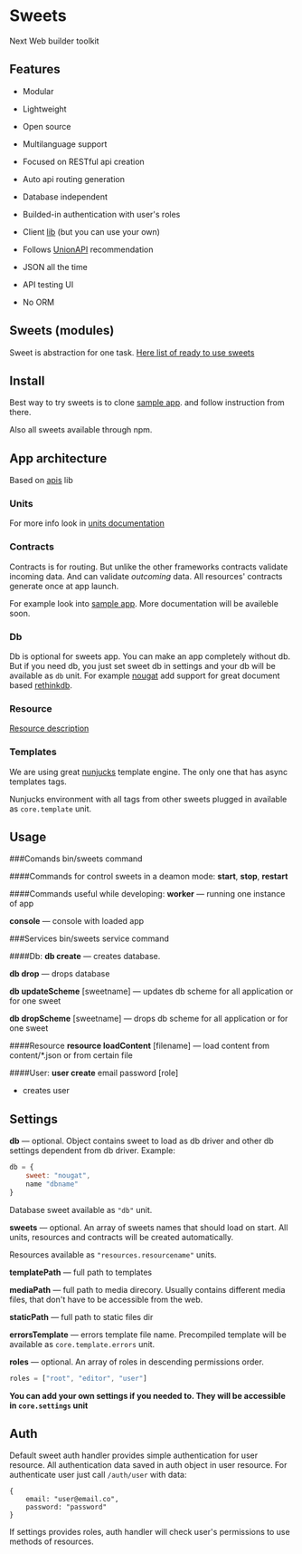 # Sweets
Next Web builder toolkit

## Features

* Modular
* Lightweight
* Open source
* Multilanguage support
* Focused on RESTful api creation
* Auto api routing generation
* Database independent
* Builded-in authentication with user's roles

* Client [lib](http://github.com/swts/swts) (but you can use your own)
* Follows [UnionAPI](http://unionapi.org) recommendation
* JSON all the time
* API testing UI
* No ORM

## Sweets (modules)
Sweet is abstraction for one task.
[Here list of ready to use sweets](https://github.com/swts/sweets/blob/master/docs/sweets.md)

## Install

Best way to try sweets is to clone [sample app](https://github.com/swts/sample). and follow instruction from there.

Also all sweets available through npm.

## App architecture
Based on [apis](https://github.com/dimsmol/apis) lib
### Units
For more info look in [units documentation](https://github.com/dimsmol/units)
### Contracts
Contracts is for routing. But unlike the other frameworks contracts validate incoming data. And can validate *outcoming* data. All resources' contracts generate once at app launch.

For example look into [sample app](https://github.com/swts/sample).
More documentation will be availeble soon.

### Db
Db is optional for sweets app. You can make an app completely without db. But if you need db, you just set sweet db in settings and your db will be available as `db` unit. For example [nougat](https://github.com/swts/nougat) add support for great document based [rethinkdb](http://www.rethinkdb.com).

### Resource
[Resource description](https://github.com/swts/sweets/blob/master/docs/resource.md)

### Templates
We are using great [nunjucks](http://jlongster.github.io/nunjucks/) template engine. The only one that has async templates tags.

Nunjucks environment with all tags from other sweets plugged in available as `core.template` unit.

## Usage
###Comands
    bin/sweets command

####Commands for control sweets in a deamon mode:
**start**,
**stop**,
**restart**

####Commands useful while developing:
**worker**
— running one instance of app

**console**
— console with loaded app

###Services
    bin/sweets service command

####Db:
**db create**
— creates database.

**db drop**
— drops database

**db updateScheme** [sweetname]
— updates db scheme for all application or for one sweet

**db dropScheme** [sweetname]
— drops db scheme for all application or for one sweet

####Resource
**resource loadContent** [filename]
— load content from content/*.json or from certain file

####User:
**user create** email password [role]
- creates user

## Settings
**db**
— optional. Object contains sweet to load as db driver and other db settings dependent from db driver. Example:
```js
db = {
    sweet: "nougat",
    name "dbname"
}
```
Database sweet available as `"db"` unit.

**sweets**
— optional. An array of sweets names that should load on start. All units, resources and contracts will be created automatically.

Resources available as `"resources.resourcename"` units.

**templatePath**
— full path to templates

**mediaPath**
— full path to media direcory. Usually contains different media files, that don't have to be accessible from the web.

**staticPath**
— full path to static files dir

**errorsTemplate**
— errors template file name. Precompiled template will be available as `core.template.errors` unit.

**roles**
— optional. An array of roles in descending permissions order.
```js
roles = ["root", "editor", "user"]
```

**You can add your own settings if you needed to. They will be accessible in `core.settings` unit**

## Auth
Default sweet auth handler provides simple authentication for user resource. All authentication data saved in auth object in user resource. For authenticate user just call `/auth/user` with data: 
```
{
    email: "user@email.co",
    password: "password"    
}
```

If settings provides roles, auth handler will check user's permissions to use methods of resources.
